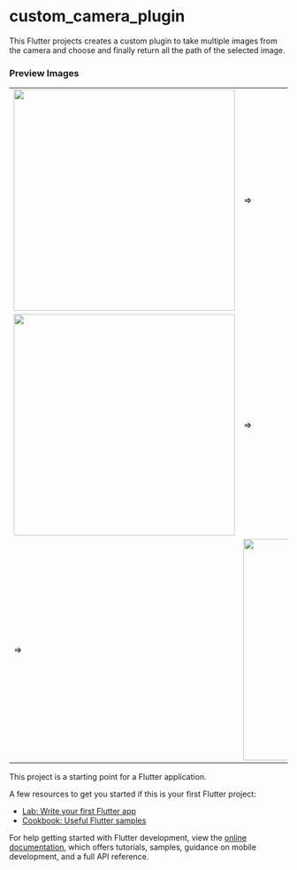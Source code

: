 # custom_camera_plugin

This Flutter projects creates a custom plugin to take multiple images from the camera and choose and finally return all the path of the selected image.

### Preview Images 
<table>
<tr><td>
<img src="image.png" widhth=200 height=400> 
</td>
<td> => </td>
<td>
<img src="image-1.png" widhth=200 height=400>
</td>
</tr>
<tr>
<td>
<img src="image-2.png" widhth=200 height=400>
</td>
<td> => </td>
<td>
<img src="image-3.png" widhth=200 height=400>
</td>
<tr>
<td> => </td>
<td>
<img src="image-4.png" widhth=200 height=400>
</td>

</tr>

</table>
This project is a starting point for a Flutter application.

A few resources to get you started if this is your first Flutter project:

- [Lab: Write your first Flutter app](https://docs.flutter.dev/get-started/codelab)
- [Cookbook: Useful Flutter samples](https://docs.flutter.dev/cookbook)

For help getting started with Flutter development, view the
[online documentation](https://docs.flutter.dev/), which offers tutorials,
samples, guidance on mobile development, and a full API reference.
